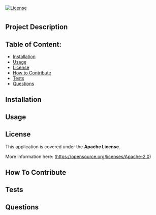 
  [![License](https://img.shields.io/badge/License-Apache_2.0-blue.svg)](https://opensource.org/licenses/Apache-2.0)
# 

## Project Description


## Table of Content:
- [Installation](#installation)
- [Usage](#usage)
- [License](#license)
- [How to Contribute](#how-to-contribute)
- [Tests](#tests)
- [Questions](#questions)

## Installation


## Usage



  ## License
  This application is covered under the **Apache License**.
  
  More information here: (https://opensource.org/licenses/Apache-2.0)

## How To Contribute


## Tests


## Questions

